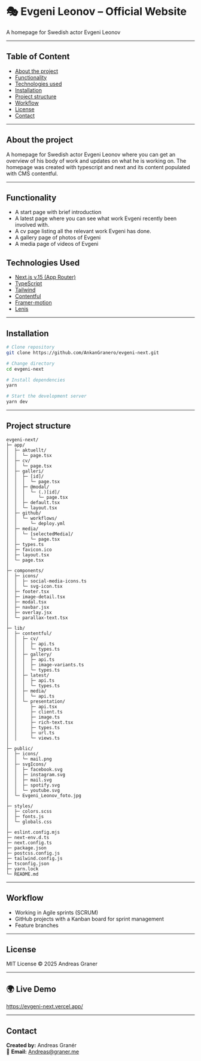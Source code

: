 # 🎭 Evgeni Leonov – Official Website

A homepage for Swedish actor Evgeni Leonov

---

## Table of Content
- [About the project](#About-the-project) 
- [Functionality](#Functionality)
- [Technologies used](#Technologies-used)
- [Installation](#Installation)
- [Project structure](#Project-structure)
- [Workflow](#Workflow)
- [License](#License)
- [Contact](#Contact)


---

## About the project

A homepage for Swedish actor Evgeni Leonov where you can get an overview of his body of work and updates on what he is working on. 
The homepage was created with typescript and next and its content populated with CMS contentful.

---

## Functionality
- A start page with brief introduction 
- A latest page where you can see what work Evgeni recently  been involved with. 
- A cv page listing all the relevant work Evgeni has done.
- A gallery page of photos of Evgeni
- A media page of videos of Evgeni 



## Technologies Used

- [Next.js v.15 (App Router)](https://nextjs.org)
- [TypeScript](https://www.typescriptlang.org/)
- [Tailwind](https://tailwindcss.com/)
- [Contentful](https://www.contentful.com/)
- [Framer-motion](https://www.npmjs.com/package/framer-motion)
- [Lenis](https://www.npmjs.com/package/lenis)


---

## Installation
```bash
# Clone repository
git clone https://github.com/AnkanGranero/evgeni-next.git

# Change directory
cd evgeni-next

# Install dependencies
yarn

# Start the development server
yarn dev
```

---

## Project structure

```
evgeni-next/
├─ app/
│  ├─ aktuellt/
│  │  └─ page.tsx
│  ├─ cv/
│  │  └─ page.tsx
│  ├─ galleri/
│  │  ├─ [id]/
│  │  │  └─ page.tsx
│  │  ├─ @modal/
│  │  │  └─ (.)[id]/
│  │  │     └─ page.tsx
│  │  ├─ default.tsx
│  │  └─ layout.tsx
│  ├─ github/
│  │  └─ workflows/
│  │     └─ deploy.yml
│  ├─ media/
│  │  └─ [selectedMedia]/
│  │     └─ page.tsx
│  ├─ types.ts
│  ├─ favicon.ico
│  ├─ layout.tsx
│  └─ page.tsx
│
├─ components/
│  ├─ icons/
│  │  ├─ social-media-icons.ts
│  │  └─ svg-icon.tsx
│  ├─ footer.tsx
│  ├─ image-detail.tsx
│  ├─ modal.tsx
│  ├─ navbar.jsx
│  ├─ overlay.jsx
│  └─ parallax-text.tsx
│
├─ lib/
│  ├─ contentful/
│  │  ├─ cv/
│  │  │  ├─ api.ts
│  │  │  └─ types.ts
│  │  ├─ gallery/
│  │  │  ├─ api.ts
│  │  │  ├─ image-variants.ts
│  │  │  └─ types.ts
│  │  ├─ latest/
│  │  │  ├─ api.ts
│  │  │  └─ types.ts
│  │  ├─ media/
│  │  │  └─ api.ts
│  │  └─ presentation/
│  │     ├─ api.tsx
│  │     ├─ client.ts
│  │     ├─ image.ts
│  │     ├─ rich-text.tsx
│  │     ├─ types.ts
│  │     ├─ url.ts
│  │     └─ views.ts
│
├─ public/
│  ├─ icons/
│  │  └─ mail.png
│  ├─ svgIcons/
│  │  ├─ facebook.svg
│  │  ├─ instagram.svg
│  │  ├─ mail.svg
│  │  ├─ spotify.svg
│  │  └─ youtube.svg
│  └─ Evgeni_Leonov_foto.jpg
│
├─ styles/
│  ├─ colors.scss
│  ├─ fonts.js
│  └─ globals.css
│
├─ eslint.config.mjs
├─ next-env.d.ts
├─ next.config.ts
├─ package.json
├─ postcss.config.js
├─ tailwind.config.js
├─ tsconfig.json
├─ yarn.lock
└─ README.md
```


---

## Workflow

* Working in Agile sprints (SCRUM)
* GitHub projects with a Kanban board for sprint management
* Feature branches


---

## License

MIT License © 2025 Andreas Graner


---

## 🌍 Live Demo

https://evgeni-next.vercel.app/


---

## Contact

**Created by:** Andreas Granér  
📧 **Email:** [Andreas@graner.me](mailto:Andreas@graner.me)  
